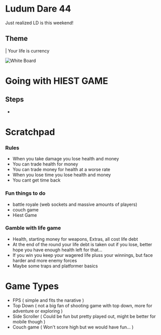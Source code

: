 # Ludum Dare 44
Just realized LD is this weekend!

## Theme
| Your life is currency

![White Board](https://i.imgur.com/caqANXx.jpg)

# Going with HIEST GAME

## Steps
- 

# Scratchpad

### Rules
- When you take damage you lose health and money
- You can trade health for money
- You can trade money for health at a worse rate
- When you lose time you lose health and money
- You cant get time back

### Fun things to do
- battle royale (web sockets and massive amounts of players)
- couch game
- Hiest Game

### Gamble with life game
- Health, starting money for weapons, Extras, all cost life debt
- At the end of the round your life debt is taken out if you lose, better hope you have enough health left for that...
- If you win you keep your wagered life pluss your winnings, but face harder and more enemy forces
- Maybe some traps and platformer basics

# Game Types
- FPS ( simple and fits the narative )
- Top Down ( not a big fan of shooting game with top down, more for adventure or exploring )
- Side Scroller ( Could be fun but pretty played out, might be better for mobile though )
- Couch game ( Won't score high but we would have fun... )

# 
